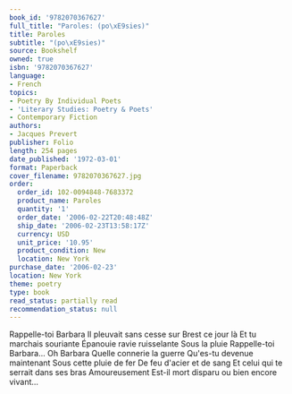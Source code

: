 ```yaml
---
book_id: '9782070367627'
full_title: "Paroles: (po\xE9sies)"
title: Paroles
subtitle: "(po\xE9sies)"
source: Bookshelf
owned: true
isbn: '9782070367627'
language:
- French
topics:
- Poetry By Individual Poets
- 'Literary Studies: Poetry & Poets'
- Contemporary Fiction
authors:
- Jacques Prevert
publisher: Folio
length: 254 pages
date_published: '1972-03-01'
format: Paperback
cover_filename: 9782070367627.jpg
order:
  order_id: 102-0094848-7683372
  product_name: Paroles
  quantity: '1'
  order_date: '2006-02-22T20:48:48Z'
  ship_date: '2006-02-23T13:58:17Z'
  currency: USD
  unit_price: '10.95'
  product_condition: New
  location: New York
purchase_date: '2006-02-23'
location: New York
theme: poetry
type: book
read_status: partially read
recommendation_status: null
---
```

Rappelle-toi Barbara
Il pleuvait sans cesse sur Brest ce jour là
Et tu marchais souriante
Épanouie ravie ruisselante
Sous la pluie
Rappelle-toi Barbara...
Oh Barbara
Quelle connerie la guerre
Qu'es-tu devenue maintenant
Sous cette pluie de fer
De feu d'acier et de sang
Et celui qui te serrait dans ses bras
Amoureusement
Est-il mort disparu ou bien encore vivant...
